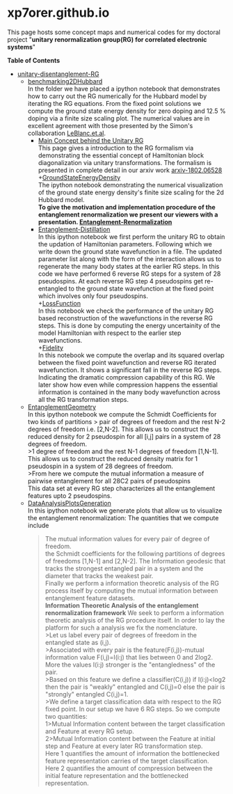 # xp7orer.github.io
This page hosts some concept maps and numerical codes for my doctoral project 
                    "__unitary renormalization group(RG) for correlated electronic systems__"
                    
  __Table of Contents__                  
 - [unitary-disentanglement-RG](/unitary-disentanglement-RG)
    + [benchmarking2DHubbard](/unitary-disentanglement-RG/benchmarking2DHubbard)<br>
    In the folder we have placed a ipython notebook that demonstrates how to carry out the RG numerically for the Hubbard model
    by iterating the RG equations. From the fixed point solutions we compute the ground state energy density for zero doping and 12.5 % doping via a finite size scaling plot. The numerical values are in excellent agreement with those presented by the Simon's collaboration [LeBlanc.et.al](https://journals.aps.org/prx/abstract/10.1103/PhysRevX.5.041041).
      + [Main Concept behind the Unitary RG](https://xp7orer.github.io/unitary-disentanglement-RG/benchmarking2DHubbard/preliminaries.html)<br>
        This page gives a introduction to the RG formalism via demonstrating the essential concept of Hamiltonian block diagonalization via unitary transformations. The formalism is presented in complete detail in our arxiv work [arxiv-1802.06528](https://arxiv.org/abs/1802.06528)<br>
       +[GroundStateEnergyDensity](/unitary-disentanglement-RG/benchmarking2DHubbard/GroundStateEnergyDensity.ipynb)<br>
       The ipython notebook demonstrating the numerical visualization of the ground state energy density's finite size scaling for the 2d Hubbard model.<br>
         __To give the motivation and implementation procedure of the entanglement renormalization we present our viewers with a presentation. [Entanglement-Renormalization](/Entanglement-Renormalization/EntanglementRenormalization-InformationTheoreticPerspective.slides.html)__
      + [Entanglement-Distillation](/unitary-disentanglement-RG/EntanglementDistillationRG.ipynb)<br>
          In this ipython notebook we first perform the unitary RG to obtain the updation of Hamiltonian parameters. Following which we write down the ground state wavefunction in a file. The updated parameter list along with the form of the interaction allows us to regenerate the many body states at the earlier RG steps. In this code we have performed 6 reverse RG steps for a system of 28 pseudospins. At each reverse RG step 4 pseudospins get re-entangled to the ground state wavefunction at the fixed point which involves only four pseudospins.   
    +[LossFunction](/unitary-disentanglement-RG/LossFunction.ipynb)<br>
          In this notebook we check the performance of the unitary RG based reconstruction of the wavefunctions in the reverse RG steps. This is done by computing the energy uncertainity of the model Hamiltonian with respect to the earlier step wavefunctions.<br>
    +[Fidelity](/unitary-disentanglement-RG/FidelityScaling.ipynb)<br>
          In this notebook we compute the overlap and its squared overlap between the fixed point wavefunction and reverse RG iterated wavefunction. It shows a significant fall in the reverse RG steps. Indicating the dramatic compression capability of this RG. We later show how even while compression happens the essential information is contained in the many body wavefunction across all the RG transformation steps.
    + [EntanglementGeometry](/unitary-disentanglement-RG/EntanglementGeometry.ipynb)<br>
          In this ipython notebook we compute the Schmidt Coefficients for two kinds of partitions 
          > pair of degrees of freedom  and the rest N-2 degrees of freedom i.e. [2,N-2]. This allows us to construct the reduced density for 2 pseudospin for all [i,j] pairs in a system of 28 degrees of freedom.<br>
          >1 degree of freedom  and the rest N-1 degrees of freedom [1,N-1]. This allows us to construct the reduced density matrix for 1 pseudospin in a system of 28 degrees of freedom.<br>
          >From here we compute the mutual information a measure of pairwise entanglement for all 28C2 pairs of pseudospins<br>
          This data set at every RG step characterizes all the entanglement features upto 2 pseudospins.
     + [DataAnalysisPlotsGeneration](/unitary-disentanglement-RG/DataAnalysisPlotsGeneration.ipynb)<br>
          In this ipython notebook we generate plots that allow us to visualize the entanglement renormalization:
          The quantities that we compute include
          >The mutual information values for every pair of degree of freedom.<br>
          >the Schmidt coefficients for the following partitions of degrees of freedoms [1,N-1] and [2,N-2].
          >The Information geodesic that tracks the strongest entangled pair in a system and the diameter that tracks the weakest pair.<br>
          >Finally we perform a information theoretic analysis of the RG process itself by computing the mutual information between entanglement feature datasets.<br>
         __Information Theoretic Analysis of the entanglement renormalization framework__
	       We seek to perform a information theoretic analysis of the RG procedure itself. In order to lay the platform for such a analysis we fix the nomenclature.<br> 
		   >Let us label every pair of degrees of freedom in the entangled state as (i,j).<br>
		   >Associated with every pair is the feature(F(i,j))-mutual information value F(i,j)=I(i:j) that lies between 0 and 2log2. More the values I(i:j) stronger is the "entangledness" of the pair.<br>
		   >Based on this feature we define a classifier(C(i,j)) if I(i:j)<log2 then the pair is "weakly" entangled and C(i,j)=0 else the pair is "strongly" entangled C(i,j)=1.<br>
		   >We define a target classification data with respect to the RG fixed point. In our setup we have 6 RG steps. So we compute two quantities:<br>
		   1>Mutual Information content between the target classification and Feature at every RG setup.<br>
		   2>Mutual Information content between the Feature at initial step and Feature at every later RG transformation step.<br>
		    Here 1 quantifies the amount of information the bottlenecked feature representation carries of the target classification.<br>
		Here 2 quantifies the amount of compression between the initial feature representation and the bottlenecked representation.<br> 
